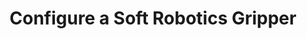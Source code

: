 ---
title: "Configure a Soft Robotics Gripper"
linkTitle: "softrobotics"
weight: 10
type: "docs"
description: "Configure a Soft Robotics gripper."
---